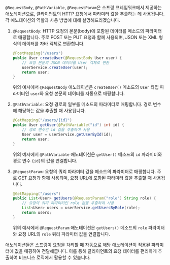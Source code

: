 `@RequestBody`, `@PathVariable`, `@RequestParam`은 스프링 프레임워크에서 제공하는 애노테이션으로, 클라이언트의 HTTP 요청에서 파라미터 값을 추출하는 데 사용됩니다. 각 애노테이션의 역할과 사용 방법에 대해 설명해드리겠습니다.

1. `@RequestBody`: HTTP 요청의 본문(body)에 포함된 데이터를 메소드의 파라미터로 매핑합니다. 주로 POST 또는 PUT 요청과 함께 사용되며, JSON 또는 XML 형식의 데이터를 자바 객체로 변환합니다.

   ```java
   @PostMapping("/users")
   public User createUser(@RequestBody User user) {
       // 요청 본문의 JSON 데이터를 User 객체로 변환
       userService.createUser(user);
       return user;
   }
   ```

   위의 예시에서 `@RequestBody` 애노테이션은 `createUser()` 메소드의 `User` 타입 파라미터인 `user`와 요청 본문의 데이터를 자동으로 매핑합니다.

2. `@PathVariable`: 요청 경로의 일부를 메소드의 파라미터로 매핑합니다. 경로 변수에 해당하는 값을 추출할 때 사용됩니다.

   ```java
   @GetMapping("/users/{id}")
   public User getUser(@PathVariable("id") int id) {
       // 경로 변수인 id 값을 추출하여 사용
       User user = userService.getUserById(id);
       return user;
   }
   ```

   위의 예시에서 `@PathVariable` 애노테이션은 `getUser()` 메소드의 `id` 파라미터와 경로 변수 `{id}`의 값을 연결합니다.

3. `@RequestParam`: 요청의 쿼리 파라미터 값을 메소드의 파라미터로 매핑합니다. 주로 GET 요청과 함께 사용되며, 요청 URL에 포함된 파라미터 값을 추출할 때 사용됩니다.

   ```java
   @GetMapping("/users")
   public List<User> getUsers(@RequestParam("role") String role) {
       // 요청의 쿼리 파라미터인 role 값을 추출하여 사용
       List<User> users = userService.getUsersByRole(role);
       return users;
   }
   ```

   위의 예시에서 `@RequestParam` 애노테이션은 `getUsers()` 메소드의 `role` 파라미터와 요청 URL의 `role` 쿼리 파라미터 값을 연결합니다.

애노테이션들은 스프링이 요청을 처리할 때 자동으로 해당 애노테이션이 적용된 파라미터에 값을 매핑하여 전달해줍니다. 이를 통해 클라이언트의 요청 데이터를 편리하게 추출하여 비즈니스 로직에서 활용할 수 있습니다.
